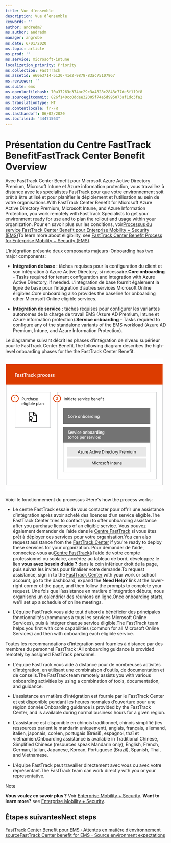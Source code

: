 ```yaml
---
title: Vue d’ensemble
description: Vue d’ensemble
keywords: ''
author: andredm7
ms.author: andredm
manager: angrobe
ms.date: 6/01/2020
ms.topic: article
ms.prod: ''
ms.service: microsoft-intune
localization_priority: Priority
ms.collection: FastTrack
ms.assetid: e60e3714-5120-41e2-9878-83ac75107967
ms.reviewer: ''
ms.suite: ems
ms.openlocfilehash: 70a37263e374bc29c3a4828c2843c77de5f119f8
ms.sourcegitcommit: 826f140cc0ddee32005f74e5d995073af1dc3fa2
ms.translationtype: HT
ms.contentlocale: fr-FR
ms.lasthandoff: 06/02/2020
ms.locfileid: "44471563"
---
```

# <a name="fasttrack-center-benefit-overview"></a><span data-ttu-id="58c15-103">Présentation du Centre FastTrack Benefit</span><span class="sxs-lookup"><span data-stu-id="58c15-103">FastTrack Center Benefit Overview</span></span>

<span data-ttu-id="58c15-104">Avec FastTrack Center Benefit pour Microsoft Azure Active Directory Premium, Microsoft Intune et Azure information protection, vous travaillez à distance avec les spécialistes FastTrack pour que votre environnement soit prêt à être utilisé et pour planifier le déploiement et l’utilisation au sein de votre organisations.</span><span class="sxs-lookup"><span data-stu-id="58c15-104">With FastTrack Center Benefit for Microsoft Azure Active Directory Premium, Microsoft Intune, and Azure Information Protection, you work remotely with FastTrack Specialists to get your environment ready for use and to plan the rollout and usage within your organization.</span></span> <span data-ttu-id="58c15-105">Pour en savoir plus sur les conditions, voir[Processus du service FastTrack Center Benefit pour Enterprise Mobility + Security (EMS)](EMS-fasttrack-process.md)</span><span class="sxs-lookup"><span data-stu-id="58c15-105">To learn more about eligibility, see [FastTrack Center Benefit Process for Enterprise Mobility + Security (EMS)](EMS-fasttrack-process.md).</span></span>

<span data-ttu-id="58c15-106">L’intégration présente deux composants majeurs :</span><span class="sxs-lookup"><span data-stu-id="58c15-106">Onboarding has two major components:</span></span>

-   <span data-ttu-id="58c15-107">**Intégration de base** : tâches requises pour la configuration du client et son intégration à Azure Active Directory, si nécessaire.</span><span class="sxs-lookup"><span data-stu-id="58c15-107">**Core onboarding** - Tasks required for tenant configuration and integration with Azure Active Directory, if needed.</span></span> <span data-ttu-id="58c15-108">L’intégration de base fournit également la ligne de base pour l’intégration d’autres services Microsoft Online éligibles.</span><span class="sxs-lookup"><span data-stu-id="58c15-108">Core onboarding also provides the baseline for onboarding other Microsoft Online eligible services.</span></span>

-   <span data-ttu-id="58c15-109">**Intégration de service** : tâches requises pour configurer les variantes autonomes de la charge de travail EMS (Azure AD Premium, Intune et Azure information protection).</span><span class="sxs-lookup"><span data-stu-id="58c15-109">**Service onboarding** - Tasks required to configure any of the standalone variants of the EMS workload (Azure AD Premium, Intune, and Azure Information Protection).</span></span>

<span data-ttu-id="58c15-110">Le diagramme suivant décrit les phases d’intégration de niveau supérieur pour le FastTrack Center Benefit.</span><span class="sxs-lookup"><span data-stu-id="58c15-110">The following diagram describes the high-level onboarding phases for the the FastTrack Center Benefit.</span></span>

![Phases d’intégration de haut niveau de l’utilisation de FastTrack Center Benefit](./media/ft-onboarding-process.png)

<span data-ttu-id="58c15-112">Voici le fonctionnement du processus :</span><span class="sxs-lookup"><span data-stu-id="58c15-112">Here's how the process works:</span></span>

- <span data-ttu-id="58c15-113">Le centre FastTrack essaie de vous contacter pour offrir une assistance d’intégration après avoir acheté des licences d’un service éligible.</span><span class="sxs-lookup"><span data-stu-id="58c15-113">The FastTrack Center tries to contact you to offer onboarding assistance after you purchase licenses of an eligible service.</span></span> <span data-ttu-id="58c15-114">Vous pouvez également demander de l’aide dans le [Centre FastTrack](https://go.microsoft.com/fwlink/?linkid=780698) si vous êtes prêt à déployer ces services pour votre organisation.</span><span class="sxs-lookup"><span data-stu-id="58c15-114">You can also request assistance from the [FastTrack Center](https://go.microsoft.com/fwlink/?linkid=780698) if you're ready to deploy these services for your organization.</span></span> <span data-ttu-id="58c15-115">Pour demander de l’aide, connectez-vous au[Centre FastTrack](https://go.microsoft.com/fwlink/?linkid=780698)à l’aide de votre compte professionnel ou scolaire, accédez au tableau de bord, développez le lien **vous avez besoin d’aide ?** dans le coin inférieur droit de la page, puis suivez les invites pour finaliser votre demande.</span><span class="sxs-lookup"><span data-stu-id="58c15-115">To request assistance, sign in to the [FastTrack Center](https://go.microsoft.com/fwlink/?linkid=780698) with your work or school account, go to the dashboard, expand the **Need Help?** link at the lower-right corner of the page, and then follow the prompts to complete your request.</span></span> <span data-ttu-id="58c15-116">Une fois que l’assistance en matière d’intégration débute, nous organisons un calendrier des réunions en ligne.</span><span class="sxs-lookup"><span data-stu-id="58c15-116">Once onboarding starts, we'll set up a schedule of online meetings.</span></span>

-   <span data-ttu-id="58c15-117">L’équipe FastTrack vous aide tout d’abord à bénéficier des principales fonctionnalités (communes à tous les services Microsoft Online Services), puis à intégrer chaque service éligible.</span><span class="sxs-lookup"><span data-stu-id="58c15-117">The FastTrack team helps you first with core capabilities (common for all Microsoft Online Services) and then with onboarding each eligible service.</span></span>

<span data-ttu-id="58c15-118">Toutes les recommandations d’intégration sont fournies à distance par des membres du personnel FastTrack :</span><span class="sxs-lookup"><span data-stu-id="58c15-118">All onboarding guidance is provided remotely by assigned FastTrack personnel:</span></span>

-   <span data-ttu-id="58c15-119">L’équipe FastTrack vous aide à distance pour de nombreuses activités d’intégration, en utilisant une combinaison d’outils, de documentation et de conseils.</span><span class="sxs-lookup"><span data-stu-id="58c15-119">The FastTrack team remotely assists you with various onboarding activities by using a combination of tools, documentation, and guidance.</span></span>

-   <span data-ttu-id="58c15-120">L’assistance en matière d’intégration est fournie par le FastTrack Center et est disponible pendant les heures normales d’ouverture pour une région donnée.</span><span class="sxs-lookup"><span data-stu-id="58c15-120">Onboarding guidance is provided by the FastTrack Center, and is available during normal business hours for a given region.</span></span>

-   <span data-ttu-id="58c15-121">L’assistance est disponible en chinois traditionnel, chinois simplifié (les ressources parlent le mandarin uniquement), anglais, français, allemand, italien, japonais, coréen, portugais (Brésil), espagnol, thaï et vietnamien.</span><span class="sxs-lookup"><span data-stu-id="58c15-121">Onboarding assistance is available in Traditional Chinese, Simplified Chinese (resources speak Mandarin only), English, French, German, Italian, Japanese, Korean, Portuguese (Brazil), Spanish, Thai, and Vietnamese.</span></span>

-   <span data-ttu-id="58c15-122">L’équipe FastTrack peut travailler directement avec vous ou avec votre représentant.</span><span class="sxs-lookup"><span data-stu-id="58c15-122">The FastTrack team can work directly with you or your representative.</span></span>

> [!NOTE]
> <span data-ttu-id="58c15-123">**Vous voulez en savoir plus ?** Voir [Enterprise Mobility + Security](https://www.microsoft.com/cloud-platform/enterprise-mobility).  </span><span class="sxs-lookup"><span data-stu-id="58c15-123">**Want to learn more?** see [Enterprise Mobility + Security](https://www.microsoft.com/cloud-platform/enterprise-mobility).</span></span>

## <a name="next-steps"></a><span data-ttu-id="58c15-124">Étapes suivantes</span><span class="sxs-lookup"><span data-stu-id="58c15-124">Next steps</span></span>

[<span data-ttu-id="58c15-125">FastTrack Center Benefit pour EMS : Attentes en matière d’environnement source</span><span class="sxs-lookup"><span data-stu-id="58c15-125">FastTrack Center benefit for EMS - Source environment expectations</span></span>](EMS-source-environment-expectations.md)

